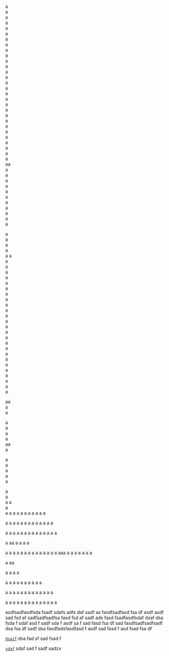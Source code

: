 a  
a  
a  
a  
a  
a  
a  
a  
a  
a  
a  
a  
a  
a  
a  
a  
a  
a  
a  
a  
a  
a  
a  
a  
a  
a  
a  
a  
a  
aa  
a  
a  
a  
a  
a  
a  
a  
a  
a  
a  
a  
  
a  
a  
a  
a  
a 
a  
a  
a  
a  
a  
a  
a  
a  
a  
a  
a  
a  
a  
a  
a  
a  
a  
a  
a  
a  
a  
a  
a  
a  
a  
a  
  
aa  
a  
a  
  
a  
a  
a  
a  
aa  
a  
  
a  
a  
a  
a  
a  
 
a  
a  
a 
a  
a  
a
a
a
a
a
a
a
a
a
a
a

a
a
a
a
a
a
a
a
a
a
a
a
a

a
a
a
a
a
a
a
a
a
a
a
a
a
a

a
aa
a
a
a
a

a
a
a
a
a
a
a
a
a
a
a
a
a
a
aaa
a
a
a
a
a
a
a

a
aa

a
a
a
a

a
a
a
a
a
a
a
a
a
a

a
a
a
a
a
a
a
a
a
a
a
a
a

a
a
a
a
a
a
a
a
a
a
a
a
a
a

<a name="petros"></a>

asdfsadfasdfsda
fsadf
sdafs
adfs
daf
sadf
as
fasdfsadfasd
fsa
df
asdf
asdf
sad
fsd
af
sadfsadfsadfsa
fasd
fsd
af
sadf
ads
fasd
fsadfasdfsdaf
dsaf
dsa
fsda
f
sdaf
asd
f
sadf
sda
f
asdf
sa
f
sad
fasd
fsa
df
sad
fasdfsadfsadfsadf
dsa
fsa
df
sadf
dsa
fasdfadsfasdfasd
f
asdf
sad
fasd
f
asd
fsad
fsa
df

<a href="#user-content-dsazf" name="dsazf">`dsazf`</a>
dsa
fad
sf
sad
fsad
f

<a href="#user-content-sdaf" id="sdaf">`sdaf`</a>
sdaf
sad
f
sadf
sadzx
